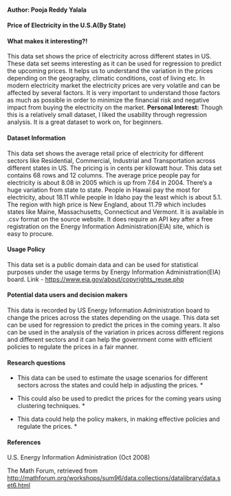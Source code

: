 #### Author: Pooja Reddy Yalala

#### Price of Electricity in the U.S.A(By State)

#### What makes it interesting?!
This data set shows the price of electricity across different states in US. These data set seems interesting as it can be used for regression to predict the upcoming prices. It helps us to understand the variation in the prices depending on the geography, climatic conditions, cost of living etc. In modern electricity market the electricity prices are very volatile and can be affected by several factors. It is very important to understand those factors as much as possible in order to minimize the financial risk and negative impact from buying the electricity on the market. **Personal Interest:** Though this is a relatively small dataset, I liked the usability through regression analysis. It is a great dataset to work on, for beginners.

#### Dataset Information
This data set shows the average retail price of electricity for different sectors like Residential, Commercial, Industrial and Transportation across different states in US. The pricing is in cents per kilowatt hour. This data set contains 68 rows and 12 columns. The average price people pay for electricity is about 8.08 in 2005 which is up from 7.64 in 2004. There’s a huge variation from state to state. People in Hawaii pay the most for electricity, about 18.11 while people in Idaho pay the least which is about 5.1. The region with high price is New England, about 11.79 which includes states like Maine, Massachusetts, Connecticut and Vermont.
It is available in .csv format on the source website. It does require an API key after a free registration on the Energy Information Administration(EIA) site, which is easy to procure.

#### Usage Policy

This data set is a public domain data and can be used for statistical purposes under the usage terms by Energy Information Administration(EIA) board. 
Link - https://www.eia.gov/about/copyrights_reuse.php


#### Potential data users and decision makers
This data is recorded by US Energy Information Administration board to change the prices across the states depending on the usage. This data set can be used for regression to predict the prices in the coming years. It also can be used in the analysis of the variation in prices across different regions and different sectors and it can help the government come with efficient policies to regulate the prices in a fair manner.

#### Research questions
* This data can be used to estimate the usage scenarios for different sectors across the states and could help in adjusting the prices. *

* This could also be used to predict the prices for the coming years using clustering techniques. *

* This data could help the policy makers, in making effective policies and regulate the prices. *

#### References

U.S. Energy Information Administration (Oct 2008)

The Math Forum, retrieved from http://mathforum.org/workshops/sum96/data.collections/datalibrary/data.set6.html
